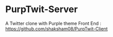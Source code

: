 # PurpTwit-Server
A Twitter clone with Purple theme 
Front End : 
https://github.com/shaksham08/PurpTwit-Client
